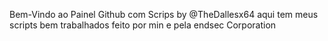 Bem-Vindo ao Painel Github com Scrips by @TheDallesx64 aqui tem meus scripts bem trabalhados feito por min e pela endsec Corporation 
